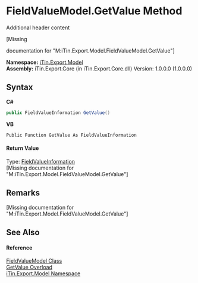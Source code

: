 # FieldValueModel.GetValue Method 
Additional header content 

\[Missing <summary> documentation for "M:iTin.Export.Model.FieldValueModel.GetValue"\]

**Namespace:**&nbsp;<a href="ef57ffcc-e95e-b212-5a46-9aa6f5a3511f">iTin.Export.Model</a><br />**Assembly:**&nbsp;iTin.Export.Core (in iTin.Export.Core.dll) Version: 1.0.0.0 (1.0.0.0)

## Syntax

**C#**<br />
``` C#
public FieldValueInformation GetValue()
```

**VB**<br />
``` VB
Public Function GetValue As FieldValueInformation
```


#### Return Value
Type: <a href="7dc51c75-6975-e7a8-9eee-1a99a85073f3">FieldValueInformation</a><br />\[Missing <returns> documentation for "M:iTin.Export.Model.FieldValueModel.GetValue"\]

## Remarks
\[Missing <remarks> documentation for "M:iTin.Export.Model.FieldValueModel.GetValue"\]

## See Also


#### Reference
<a href="9472650e-8fa1-90e8-0f39-351075c9eda1">FieldValueModel Class</a><br /><a href="c2935dc6-20c4-41c4-38a0-989bcebd622b">GetValue Overload</a><br /><a href="ef57ffcc-e95e-b212-5a46-9aa6f5a3511f">iTin.Export.Model Namespace</a><br />